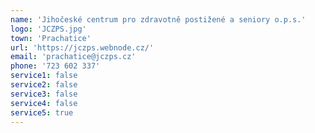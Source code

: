 ```yaml
---
name: 'Jihočeské centrum pro zdravotně postižené a seniory o.p.s.'
logo: 'JCZPS.jpg'
town: 'Prachatice'
url: 'https://jczps.webnode.cz/'
email: 'prachatice@jczps.cz'
phone: '723 602 337'
service1: false
service2: false
service3: false
service4: false
service5: true
---
```

